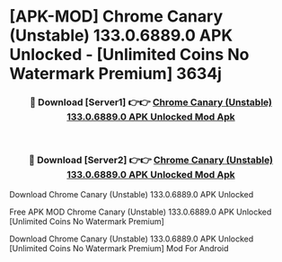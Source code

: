 # [APK-MOD] Chrome Canary (Unstable) 133.0.6889.0 APK Unlocked - [Unlimited Coins No Watermark Premium] 3634j



<div align="center">
<h3>🔴 Download [Server1] 👉👉 <a href="https://momento.my/?title=Chrome_Canary_(Unstable)_133.0.6889.0_APK_Unlocked">Chrome Canary (Unstable) 133.0.6889.0 APK Unlocked Mod Apk</a></h3><br>

<h3>🔴 Download [Server2] 👉👉 <a href="https://momento.my/?title=Chrome_Canary_(Unstable)_133.0.6889.0_APK_Unlocked">Chrome Canary (Unstable) 133.0.6889.0 APK Unlocked Mod Apk</a></h3>
</div>



Download Chrome Canary (Unstable) 133.0.6889.0 APK Unlocked 

Free APK MOD Chrome Canary (Unstable) 133.0.6889.0 APK Unlocked [Unlimited Coins No Watermark Premium]

Download Chrome Canary (Unstable) 133.0.6889.0 APK Unlocked [Unlimited Coins No Watermark Premium] Mod For Android
